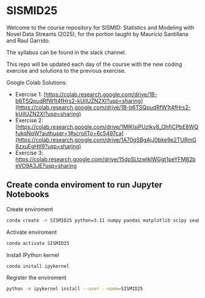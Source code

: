 # SISMID25

Welcome to the course repository for SISMID: Statistics and Modeling with Novel Data Streams (2025), for the portion taught by Mauricio Santillana and Raul Garrido.

The syllabus can be found in the slack channel.

This repo will be updated each day of the course with the new coding exercise and solutions to the previous exercise.

Google Colab Solutions:
- Exercise 1: [https://colab.research.google.com/drive/1B-b6TSQpudRfW1t4fHrs2-kUiIUZN2XI?usp=sharing](https://colab.research.google.com/drive/1B-b6TSQpudRfW1t4fHrs2-kUiIUZN2XI?usp=sharing)
- Exercise 2: [https://colab.research.google.com/drive/1MlKlsiPUzIky8_OhfjCPbE8WQfukqNqW?authuser=1#scrollTo=6c5497ca](https://colab.research.google.com/drive/1A70gSBgAjJ0bke9e2TURmG8zxuEgHtI9?usp=sharing)
- Exercise 3: https://colab.research.google.com/drive/15dpSLtzwIklWGgt1peYFM82beVO9A3JE?usp=sharing 


## Create conda enviroment to run Jupyter Notebooks
Create enviroment
```bash
conda create -n SISMID25 python=3.11 numpy pandas matplotlib scipy seaborn scikit-learn
```
Activate enviroment
```bash
conda activate SISMID25
```
Install IPython kernel
```bash
conda install ipykernel
```
Register the enviroment
```bash
python -m ipykernel install --user --name=SISMID25
```


